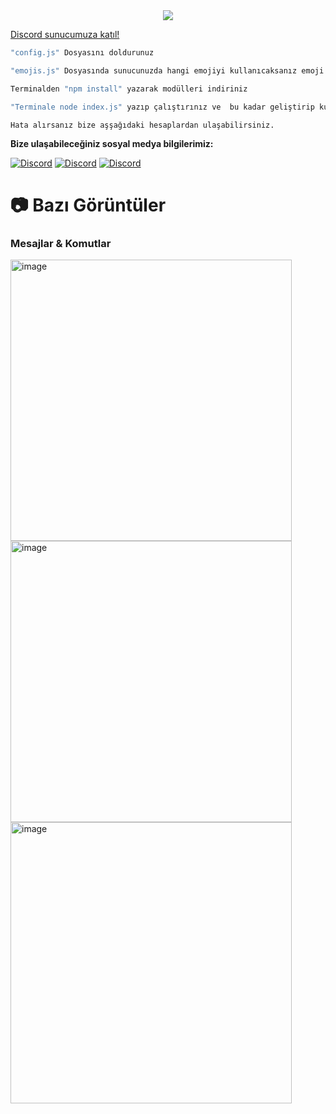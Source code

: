 <div align="center">
    <img src="https://komarev.com/ghpvc/?username=ShewnDev&color=yellow"/>
</div>


<a href="https://discord.gg/flydev" target="_blank">Discord sunucumuza katıl!</a>


```js
"config.js" Dosyasını doldurunuz

"emojis.js" Dosyasında sunucunuzda hangi emojiyi kullanıcaksanız emoji adını yazın

Terminalden "npm install" yazarak modülleri indiriniz

"Terminale node index.js" yazıp çalıştırınız ve  bu kadar geliştirip kullanın :D
```

```fix
Hata alırsanız bize aşşağıdaki hesaplardan ulaşabilirsiniz.
```


**Bize ulaşabileceğiniz sosyal medya bilgilerimiz:**

 [![Discord](https://lanyard.cnrad.dev/api/693185687758962698)](https://discord.com/users/693185687758962698)
 [![Discord](https://lanyard.cnrad.dev/api/1185163404609073173)](https://discord.com/users/1185163404609073173)
 [![Discord](https://lanyard.cnrad.dev/api/1179280051443867728)](https://discord.com/users/1179280051443867728)


# 📷 Bazı Görüntüler

### Mesajlar & Komutlar

 <img width="450" alt="image" src="https://resmim.net/cdn/2024/08/09/WVP7OK.jpg">

 
 <img width="450" alt="image" src="https://resmim.net/cdn/2024/08/09/WVPtqM.jpg">


 <img width="450" alt="image" src="https://resmim.net/cdn/2024/08/09/WVP48h.jpg">
